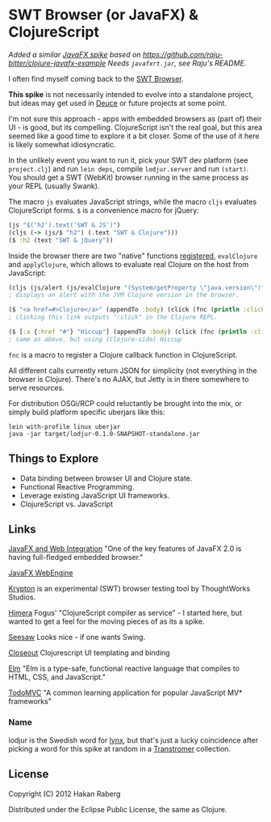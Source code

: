 # SWT Browser (or JavaFX) & ClojureScript

*Added a similar [JavaFX spike](https://github.com/hraberg/lodjur/blob/master/src/clj/lodjur/javafx.clj) based on https://github.com/raju-bitter/clojure-javafx-example Needs `javafxrt.jar`, see Raju's README.*

I often find myself coming back to the [SWT Browser](http://www.eclipse.org/swt/snippets/#browser).

**This spike** is not necessarily intended to evolve into a standalone project, but ideas may get used in [Deuce](https://github.com/hraberg/deuce) or future projects at some point.


I'm not sure this approach - apps with embedded browsers as (part of) their UI - is good, but its compelling.
ClojureScript isn't the real goal, but this area seemed like a good time to explore it a bit closer. Some of the use of it here is likely somewhat idiosyncratic.

In the unlikely event you want to run it, pick your SWT dev platform (see `project.clj`) and run `lein deps`, compile `lodjur.server` and run `(start)`. You should get a SWT (WebKit) browser running in the same process as your REPL (usually Swank).

The macro `js` evaluates JavaScript strings, while the macro `cljs` evaluates ClojureScript forms. `$` is a convenience macro for jQuery:

```clojure
(js "$('h2').text('SWT & JS')")
(cljs (-> (js/$ "h2") (.text "SWT & Clojure")))
($ :h2 (text "SWT & jQuery"))
```

Inside the browser there are two "native" functions [registered](http://git.eclipse.org/c/platform/eclipse.platform.swt.git/tree/examples/org.eclipse.swt.snippets/src/org/eclipse/swt/snippets/Snippet307.java), `evalClojure` and `applyClojure`, which allows to evaluate real Clojure on the host from JavaScript:

```clojure
(cljs (js/alert (js/evalClojure "(System/getProperty \"java.version\")")))
; displays an alert with the JVM Clojure version in the browser.

($ "<a href=#>Clojure</a>" (appendTo :body) (click (fnc (println :click))))
; clicking this link outputs ":click" in the Clojure REPL.

($ [:a {:href "#"} "Hiccup"] (appendTo :body) (click (fnc (println :click))))
; same as above, but using (Clojure-side) Hiccup
```

`fnc` is a macro to register a Clojure callback function in ClojureScript.

All different calls currently return JSON for simplicity (not everything in the browser is Clojure). There's no AJAX, but Jetty is in there somewhere to serve resources.

For distribution OSGi/RCP could reluctantly be brought into the mix, or simply build platform specific uberjars like this:

    lein with-profile linux uberjar
    java -jar target/lodjur-0.1.0-SNAPSHOT-standalone.jar


## Things to Explore

* Data binding between browser UI and Clojure state.
* Functional Reactive Programming.
* Leverage existing JavaScript UI frameworks.
* ClojureScript vs. JavaScript


## Links

[JavaFX and Web Integration](http://www.slideshare.net/kazuchika/english-version-javafx-and-web-integration) "One of the key features of JavaFX 2.0 is having full-fledged embedded browser."

[JavaFX WebEngine](http://docs.oracle.com/javafx/2/api/javafx/scene/web/WebEngine.html)

[Krypton](https://github.com/thoughtworks/krypton) is an experimental (SWT) browser testing tool by ThoughtWorks Studios.

[Himera](https://github.com/fogus/himera) Fogus' "ClojureScript compiler as service" - I started here, but wanted to get a feel for the moving pieces of as its a spike.

[Seesaw](https://github.com/daveray/seesaw) Looks nice - if one wants Swing.

[Closeout](https://github.com/davesann/closeout) Clojurescript UI templating and binding

[Elm](http://elm-lang.org/) "Elm is a type-safe, functional reactive language that compiles to HTML, CSS, and JavaScript."

[TodoMVC](https://github.com/addyosmani/todomvc/) "A common learning application for popular JavaScript MV* frameworks"


### Name

lodjur is the Swedish word for [lynx](http://lynx.browser.org/), but that's just a lucky coincidence after picking a word for this spike at random in a [Transtromer](http://www.guardian.co.uk/books/2011/oct/06/nobel-prize-literature-tomas-transtromer) collection.


## License

Copyright (C) 2012 Hakan Raberg

Distributed under the Eclipse Public License, the same as Clojure.
